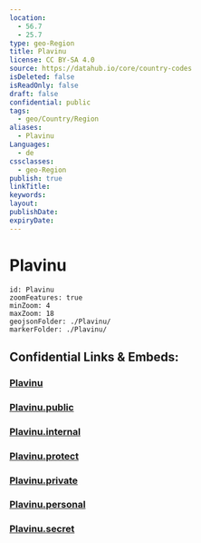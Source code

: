 ```yaml
---
location:
  - 56.7
  - 25.7
type: geo-Region
title: Plavinu
license: CC BY-SA 4.0
source: https://datahub.io/core/country-codes
isDeleted: false
isReadOnly: false
draft: false
confidential: public
tags:
  - geo/Country/Region
aliases:
  - Plavinu
Languages:
  - de
cssclasses:
  - geo-Region
publish: true
linkTitle:
keywords:
layout:
publishDate:
expiryDate:
---
```


# Plavinu

```leaflet
id: Plavinu
zoomFeatures: true 
minZoom: 4 
maxZoom: 18
geojsonFolder: ./Plavinu/
markerFolder: ./Plavinu/
```


## Confidential Links & Embeds: 

### [Plavinu](/_Standards/Earth/Continent/Europe/Europe~North/Latvia/Counties/Plavinu.md) 

### [Plavinu.public](/_public/Earth/Continent/Europe/Europe~North/Latvia/Counties/Plavinu.public.md) 

### [Plavinu.internal](/_internal/Earth/Continent/Europe/Europe~North/Latvia/Counties/Plavinu.internal.md) 

### [Plavinu.protect](/_protect/Earth/Continent/Europe/Europe~North/Latvia/Counties/Plavinu.protect.md) 

### [Plavinu.private](/_private/Earth/Continent/Europe/Europe~North/Latvia/Counties/Plavinu.private.md) 

### [Plavinu.personal](/_personal/Earth/Continent/Europe/Europe~North/Latvia/Counties/Plavinu.personal.md) 

### [Plavinu.secret](/_secret/Earth/Continent/Europe/Europe~North/Latvia/Counties/Plavinu.secret.md)

